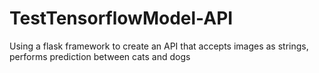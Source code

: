 # TestTensorflowModel-API
Using a flask framework to create an API that accepts images as strings, performs prediction between cats and dogs
